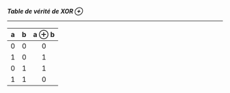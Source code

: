 ***Table de vérité de XOR ⊕***
*******************************
| a | b | a ⊕ b |
|---|---|:---:|
| 0 | 0 | 0 |
| 1 | 0 | 1 |
| 0 | 1 | 1 |
| 1 | 1 | 0 |